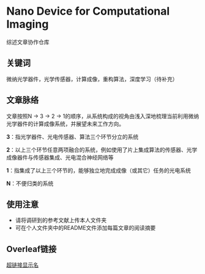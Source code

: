 # Nano Device for Computational Imaging
综述文章协作仓库

## 关键词
微纳光学器件，光学传感器，计算成像，重构算法，深度学习（待补充）

## 文章脉络
文章按照N $\to$ 3 $\to$ 2 $\to$ 1的顺序，从系统构成的视角由浅入深地梳理当前利用微纳光学器件的计算成像系统，并展望未来工作方向。

**3**：指光学器件、光电传感器、算法三个环节分立的系统

**2**：以上三个环节任意两项融合的系统，例如使用了片上集成算法的传感器、光学成像器件与传感器集成、光电混合神经网络等

**1**：指集成了以上三个环节的，能够独立地完成成像（或其它）任务的光电系统

**N**：不便归类的系统

## 使用注意
+ 请将调研到的参考文献上传本人文件夹
+ 可在个人文件夹中的README文件添加每篇文章的阅读摘要

## Overleaf链接
[超链接显示名](www.baidu.com)
